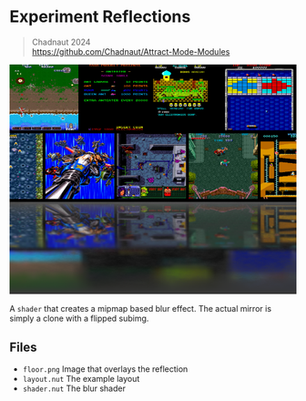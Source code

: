 # Experiment Reflections

> Chadnaut 2024  
> https://github.com/Chadnaut/Attract-Mode-Modules

![Example](example.png)

A `shader` that creates a mipmap based blur effect. The actual mirror is simply a clone with a flipped subimg.

## Files

- `floor.png`  Image that overlays the reflection
- `layout.nut`  The example layout
- `shader.nut`  The blur shader
